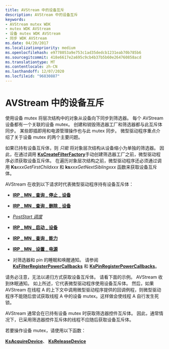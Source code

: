 ```yaml
---
title: AVStream 中的设备互斥
description: AVStream 中的设备互斥
keywords:
- AVStream mutex WDK
- mutex WDK AVStream
- 设备 mutex WDK AVStream
- 同步 WDK AVStream
ms.date: 04/20/2017
ms.localizationpriority: medium
ms.openlocfilehash: e9778053a9e753c1ad35dedcb1231eab70b785b6
ms.sourcegitcommit: 418e6617e2a695c9cb4b37b5b60e264760858acd
ms.translationtype: MT
ms.contentlocale: zh-CN
ms.lasthandoff: 12/07/2020
ms.locfileid: "96830887"
---
```

# <a name="device-mutex-in-avstream"></a>AVStream 中的设备互斥





使用设备 mutex 将层次结构中的对象从设备向下同步到筛选器。 每个 AVStream 设备都有一个关联的设备 mutex。 创建和销毁筛选器工厂和筛选器都与此互斥体同步。 某些即插即用和电源管理操作也与此 mutex 同步。 微型驱动程序重点介绍了关于设备 mutex 的两个主要问题。

如果已持有设备互斥体，则 *只能* 将对象层次结构从设备缩小为单独的筛选器。 因此，在通过调用 [**KsCreateFilterFactory**](/windows-hardware/drivers/ddi/ks/nf-ks-kscreatefilterfactory)手动创建筛选器工厂之前，微型驱动程序必须获取设备互斥体。 在遍历对象层次结构之前，微型驱动程序还必须通过调用 **Ks**_xxx_*_GetFirstChild_*_xxx_ 和 **ks**_xxx_*_GetNextSibling_*_xxx_ 函数来获取设备互斥体。

AVStream 在收到以下请求时代表微型驱动程序持有设备互斥体：

-   [**IRP \_ MN \_ 查询 \_ 停止 \_ 设备**](../kernel/irp-mn-query-stop-device.md)

-   [**IRP \_ MN \_ 查询 \_ 删除 \_ 设备**](../kernel/irp-mn-query-remove-device.md)

-   [*PostStart 调度*](/windows-hardware/drivers/ddi/ks/nc-ks-pfnksdevice)

-   [**IRP \_ MN \_ 启动 \_ 设备**](../kernel/irp-mn-start-device.md)

-   [**IRP \_ MN \_ 查询 \_ 能力**](../kernel/irp-mn-query-power.md)

-   [**IRP \_ MN \_ 设置 \_ 电源**](../kernel/irp-mn-set-power.md)

-   对筛选器和 pin 的睡眠和唤醒通知。 请参阅 [**KsFilterRegisterPowerCallbacks**](/windows-hardware/drivers/ddi/ks/nf-ks-ksfilterregisterpowercallbacks) 和 [**KsPinRegisterPowerCallbacks**](/windows-hardware/drivers/ddi/ks/nf-ks-kspinregisterpowercallbacks)。

请务必注意，无法以递归方式获取设备互斥体。 请看下面的示例。 AVStream 收到休眠通知。 如上所述，它代表微型驱动程序使用设备互斥体。 然后，如果 AVStream 在线程 A 的上下文中调用微型驱动程序提供的回调例程，则微型驱动程序不能随后尝试获取线程 A 中的设备 mutex。这样做会使线程 A 自行发生死锁。

AVStream 通常会在已持有设备 mutex 时获取筛选器控件互斥体。 因此，通常情况下，已采用筛选器控件互斥体的线程不应随后获取设备互斥体。

若要操作设备 mutex，请使用以下函数：

[**KsAcquireDevice**](/windows-hardware/drivers/ddi/ks/nf-ks-ksacquiredevice)、 [ **KsReleaseDevice**](/windows-hardware/drivers/ddi/ks/nf-ks-ksreleasedevice)

 

